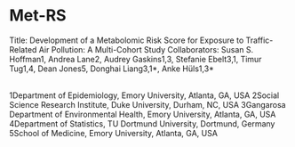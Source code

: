 # Met-RS

Title: Development of a Metabolomic Risk Score for Exposure to Traffic-Related Air Pollution: A Multi-Cohort Study 
Collaborators: Susan S. Hoffman1, Andrea Lane2, Audrey Gaskins1,3, Stefanie Ebelt3,1, Timur Tug1,4, Dean Jones5, Donghai Liang3,1*, Anke Hüls1,3*
<br />
<br />

1Department of Epidemiology, Emory University, Atlanta, GA, USA
2Social Science Research Institute, Duke University, Durham, NC, USA
3Gangarosa Department of Environmental Health, Emory University, Atlanta, GA, USA
4Department of Statistics, TU Dortmund University, Dortmund, Germany 
5School of Medicine, Emory University, Atlanta, GA, USA

